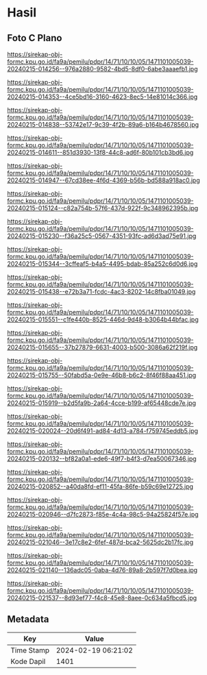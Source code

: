 # Hasil

## Foto C Plano

https://sirekap-obj-formc.kpu.go.id/fa9a/pemilu/pdpr/14/71/10/10/05/1471101005039-20240215-014256--976a2880-9582-4bd5-8df0-6abe3aaaefb1.jpg

https://sirekap-obj-formc.kpu.go.id/fa9a/pemilu/pdpr/14/71/10/10/05/1471101005039-20240215-014353--4ce5bd16-3160-4623-8ec5-14e81014c366.jpg

https://sirekap-obj-formc.kpu.go.id/fa9a/pemilu/pdpr/14/71/10/10/05/1471101005039-20240215-014838--53742e17-9c39-4f2b-89a6-b164b4678560.jpg

https://sirekap-obj-formc.kpu.go.id/fa9a/pemilu/pdpr/14/71/10/10/05/1471101005039-20240215-014611--851d3930-13f8-44c8-ad6f-80b101cb3bd6.jpg

https://sirekap-obj-formc.kpu.go.id/fa9a/pemilu/pdpr/14/71/10/10/05/1471101005039-20240215-014947--67cd38ee-4f6d-4369-b56b-bd588a918ac0.jpg

https://sirekap-obj-formc.kpu.go.id/fa9a/pemilu/pdpr/14/71/10/10/05/1471101005039-20240215-015124--c82a754b-57f6-437d-922f-9c348962395b.jpg

https://sirekap-obj-formc.kpu.go.id/fa9a/pemilu/pdpr/14/71/10/10/05/1471101005039-20240215-015230--f36a25c5-0567-4351-93fc-ad6d3ad75e91.jpg

https://sirekap-obj-formc.kpu.go.id/fa9a/pemilu/pdpr/14/71/10/10/05/1471101005039-20240215-015344--3cffeaf5-b4a5-4495-bdab-85a252c6d0d6.jpg

https://sirekap-obj-formc.kpu.go.id/fa9a/pemilu/pdpr/14/71/10/10/05/1471101005039-20240215-015438--e72b3a71-fcdc-4ac3-8202-14c8fba01049.jpg

https://sirekap-obj-formc.kpu.go.id/fa9a/pemilu/pdpr/14/71/10/10/05/1471101005039-20240215-015551--c1fe440b-8525-446d-9d48-b3064b44bfac.jpg

https://sirekap-obj-formc.kpu.go.id/fa9a/pemilu/pdpr/14/71/10/10/05/1471101005039-20240215-015655--37b27879-6631-4003-b500-3086a62f219f.jpg

https://sirekap-obj-formc.kpu.go.id/fa9a/pemilu/pdpr/14/71/10/10/05/1471101005039-20240215-015755--50fabd5a-0e9e-46b8-b6c2-8f46f88aa451.jpg

https://sirekap-obj-formc.kpu.go.id/fa9a/pemilu/pdpr/14/71/10/10/05/1471101005039-20240215-015919--b2d5fa9b-2a64-4cce-b199-af65448cde7e.jpg

https://sirekap-obj-formc.kpu.go.id/fa9a/pemilu/pdpr/14/71/10/10/05/1471101005039-20240215-020024--20d6f491-ad84-4d13-a784-f759745eddb5.jpg

https://sirekap-obj-formc.kpu.go.id/fa9a/pemilu/pdpr/14/71/10/10/05/1471101005039-20240215-020132--bf82a0a1-ede6-49f7-b4f3-d7ea50067346.jpg

https://sirekap-obj-formc.kpu.go.id/fa9a/pemilu/pdpr/14/71/10/10/05/1471101005039-20240215-020852--a40da8fd-ef11-45fa-86fe-b59c69e12725.jpg

https://sirekap-obj-formc.kpu.go.id/fa9a/pemilu/pdpr/14/71/10/10/05/1471101005039-20240215-020946--d7fc2873-f85e-4c4a-98c5-94a25824f57e.jpg

https://sirekap-obj-formc.kpu.go.id/fa9a/pemilu/pdpr/14/71/10/10/05/1471101005039-20240215-021046--3e17c8e2-6fef-487d-bca2-5625dc2b17fc.jpg

https://sirekap-obj-formc.kpu.go.id/fa9a/pemilu/pdpr/14/71/10/10/05/1471101005039-20240215-021140--136adc05-0aba-4d76-89a8-2b597f7d0bea.jpg

https://sirekap-obj-formc.kpu.go.id/fa9a/pemilu/pdpr/14/71/10/10/05/1471101005039-20240215-021537--8d93ef77-f4c8-45e8-8aee-0c634a5fbcd5.jpg


## Metadata

| Key        | Value               |
| ---------- | ------------------- |
| Time Stamp | 2024-02-19 06:21:02 |
| Kode Dapil | 1401                |



